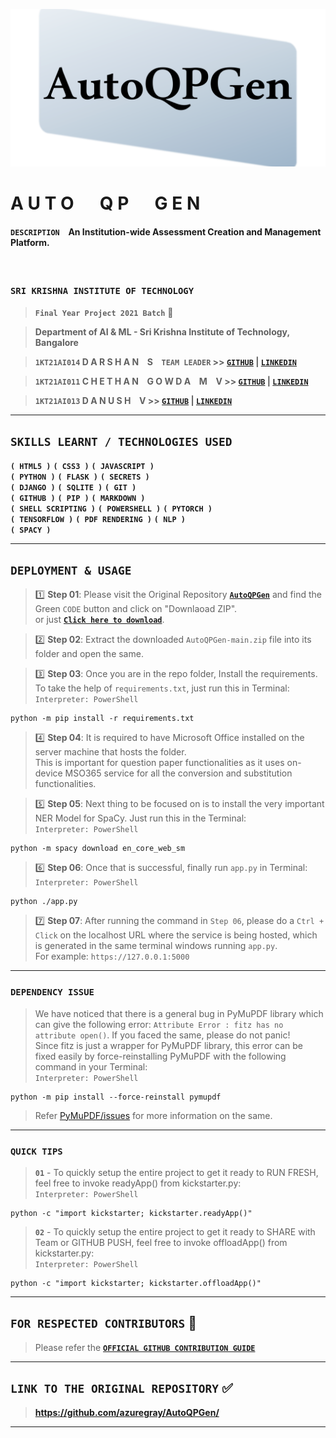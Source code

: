 ![AUTOQPGEN_LOGO](https://raw.githubusercontent.com/azuregray/AutoQPGen/main/Assets/AutoQPGen_GitHubSocialMediaCover.png)


# **A U T O &emsp; Q P &emsp; G E N**

#### `DESCRIPTION` &ensp; An Institution-wide Assessment Creation and Management Platform.

<br>

### **`SRI KRISHNA INSTITUTE OF TECHNOLOGY`**

> **`Final Year Project 2021 Batch`** 💙

> **Department of AI & ML - Sri Krishna Institute of Technology, Bangalore**

> **`1KT21AI014` D A R S H A N &ensp; S &ensp; `TEAM LEADER` >> [**`GITHUB`**](https://github.com/azuregray/) | [**`LINKEDIN`**](https://linkedin.com/in/arcticblue)**

> **`1KT21AI011` C H E T H A N &ensp; G O W D A &ensp; M &ensp; V >> [**`GITHUB`**](https://github.com/chethangowdamv) | [**`LINKEDIN`**](https://www.linkedin.com/in/chethan-gowda-m-v-98a2a0229)**

> **`1KT21AI013` D A N U S H &ensp; V >> [**`GITHUB`**](https://github.com/thedynamics) | [**`LINKEDIN`**](https://www.linkedin.com/in/masterofseas)**

---
## **`SKILLS LEARNT / TECHNOLOGIES USED`**
**`( HTML5 )`** **`( CSS3 )`** **`( JAVASCRIPT )`**  
**`( PYTHON )`** **`( FLASK )`** **`( SECRETS )`**  
**`( DJANGO )`** **`( SQLITE )`** **`( GIT )`**  
**`( GITHUB )`** **`( PIP )`** **`( MARKDOWN )`**  
**`( SHELL SCRIPTING )`** **`( POWERSHELL )`** **`( PYTORCH )`**  
**`( TENSORFLOW )`** **`( PDF RENDERING )`** **`( NLP )`**  
**`( SPACY )`**

---
## **`DEPLOYMENT & USAGE`**
> 1️⃣ **Step 01**: Please visit the Original Repository [**`AutoQPGen`**](https://github.com/azuregray/AutoQPGen) and find the Green `CODE` button and click on "Downlaoad ZIP".  
> or just [**`Click here to download`**](https://github.com/azuregray/AutoQPGen/archive/refs/heads/main.zip).

> 2️⃣ **Step 02**: Extract the downloaded `AutoQPGen-main.zip` file into its folder and open the same.

> 3️⃣ **Step 03**: Once you are in the repo folder, Install the requirements.  
> To take the help of `requirements.txt`, just run this in Terminal:  
> `Interpreter: PowerShell`
```
python -m pip install -r requirements.txt
```

> 4️⃣ **Step 04**: It is required to have Microsoft Office installed on the server machine that hosts the folder.  
> This is important for question paper functionalities as it uses on-device MSO365 service for all the conversion and substitution functionalities.

> 5️⃣ **Step 05**: Next thing to be focused on is to install the very important NER Model for SpaCy. Just run this in the Terminal:  
> `Interpreter: PowerShell`
```
python -m spacy download en_core_web_sm
```

> 6️⃣ **Step 06**: Once that is successful, finally run `app.py` in Terminal:  
> `Interpreter: PowerShell`
```
python ./app.py
```

> 7️⃣ **Step 07**: After running the command in `Step 06`, please do a `Ctrl + Click` on the localhost URL where the service is being hosted, which is generated in the same terminal windows running `app.py`.  
> For example: `https://127.0.0.1:5000`

---
### **`DEPENDENCY ISSUE`**
> We have noticed that there is a general bug in PyMuPDF library which can give the following error: `Attribute Error : fitz has no attribute open()`. If you faced the same, please do not panic!  
> Since fitz is just a wrapper for PyMuPDF library, this error can be fixed easily by force-reinstalling PyMuPDF with the following command in your Terminal:  
> `Interpreter: PowerShell`
```
python -m pip install --force-reinstall pymupdf
```
> Refer [PyMuPDF/issues](https://github.com/pymupdf/PyMuPDF/issues/660) for more information on the same.
---
### **`QUICK TIPS`**
> **`01`** - To quickly setup the entire project to get it ready to RUN FRESH, feel free to invoke readyApp() from kickstarter.py:  
> `Interpreter: PowerShell`
```
python -c "import kickstarter; kickstarter.readyApp()"
```
> **`02`** - To quickly setup the entire project to get it ready to SHARE with Team or GITHUB PUSH, feel free to invoke offloadApp() from kickstarter.py:  
> `Interpreter: PowerShell`
```
python -c "import kickstarter; kickstarter.offloadApp()"
```
---
## **`FOR RESPECTED CONTRIBUTORS`** 🔰
> Please refer the [**`OFFICIAL GITHUB CONTRIBUTION GUIDE`**](https://docs.github.com/en/get-started/exploring-projects-on-github/contributing-to-a-project) 
---

## **`LINK TO THE ORIGINAL REPOSITORY`** ✅

> **https://github.com/azuregray/AutoQPGen/**

---
